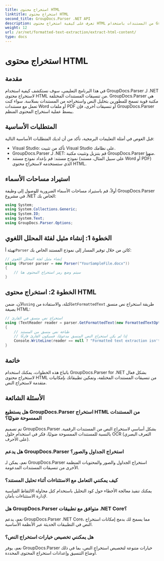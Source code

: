 ```yaml
---
title: استخراج محتوى HTML
linktitle: استخراج محتوى HTML
second_title: GroupDocs.Parser .NET API
description: تعرف على كيفية استخراج محتوى HTML من المستندات باستخدام GroupDocs.Parser لـ .NET. برنامج تعليمي سهل المتابعة يحتوي على أمثلة التعليمات البرمجية وإرشادات خطوة بخطوة.
weight: 12
url: /ar/net/formatted-text-extraction/extract-html-content/
type: docs
---
```

# استخراج محتوى HTML

## مقدمة
في هذا البرنامج التعليمي، سوف نستكشف كيفية استخدام GroupDocs.Parser لـ .NET لاستخراج محتوى HTML من تنسيقات المستندات المختلفة. GroupDocs.Parser هي مكتبة قوية تسمح للمطورين بتحليل النص واستخراجه من المستندات بسلاسة. سواء كنت تعمل مع مستندات Word أو ملفات PDF أو تنسيقات أخرى، فإن GroupDocs.Parser يبسط عملية استخراج المحتوى المنظم.
## المتطلبات الأساسية
قبل الغوص في أمثلة التعليمات البرمجية، تأكد من أن لديك المتطلبات الأساسية التالية:
- Visual Studio: تأكد من تثبيت Visual Studio على نظامك.
-  GroupDocs.Parser لـ .NET: قم بتنزيل وتثبيت مكتبة GroupDocs.Parser من[هنا](https://releases.groupdocs.com/parser/net/).
- نموذج مستند: قم بإعداد نموذج مستند (على سبيل المثال، مستند Word أو PDF) الذي ستستخدمه لاستخراج محتوى HTML.

## استيراد مساحات الأسماء
أولاً، قم باستيراد مساحات الأسماء الضرورية للوصول إلى وظيفة GroupDocs.Parser في مشروع .NET الخاص بك:
```csharp
using System;
using System.Collections.Generic;
using System.IO;
using System.Text;
using GroupDocs.Parser.Options;
```
## الخطوة 1: إنشاء مثيل لفئة المحلل اللغوي
 تهيئة أ`Parser` كائن من خلال توفير المسار إلى نموذج المستند الخاص بك:
```csharp
// إنشاء مثيل لفئة المحلل اللغوي
using (Parser parser = new Parser("YourSampleFile.docx"))
{
    // سيتم وضع رمز استخراج المحتوى هنا
}
```
## الخطوة 2: استخراج محتوى HTML
 الآن، ضمن`using` كتلة، والاستفادة من`GetFormattedText` طريقة استخراج نص منسق بصيغة HTML:
```csharp
// استخراج نص منسق في القارئ
using (TextReader reader = parser.GetFormattedText(new FormattedTextOptions(FormattedTextMode.Html)))
{
    // طباعة نص منسق من المستند
    // إذا لم يكن استخراج النص المنسق مدعومًا، فسيكون القارئ فارغًا
    Console.WriteLine(reader == null ? "Formatted text extraction isn't supported" : reader.ReadToEnd());
}
```

## خاتمة
باتباع هذه الخطوات، يمكنك استخدام GroupDocs.Parser for .NET بشكل فعال لاستخراج محتوى HTML من تنسيقات المستندات المختلفة، وتمكين تطبيقاتك بإمكانيات متقدمة لاستخراج النص.

## الأسئلة الشائعة
### هل يستطيع GroupDocs.Parser استخراج HTML من المستندات الممسوحة ضوئيًا؟
تم تصميم GroupDocs.Parser بشكل أساسي لاستخراج النص من المستندات الرقمية. بالنسبة للمستندات الممسوحة ضوئيًا، فكر في استخدام حلول OCR (التعرف البصري على الأحرف).
### هل يدعم GroupDocs.Parser استخراج الجداول والصور؟
نعم، يمكن لـ GroupDocs.Parser استخراج الجداول والصور والمحتويات المنظمة الأخرى من تنسيقات المستندات المدعومة.
### كيف يمكنني التعامل مع الاستثناءات أثناء تحليل المستند؟
يمكنك تنفيذ معالجة الأخطاء حول كود التحليل باستخدام كتل محاولة الالتقاط القياسية لإدارة الاستثناءات بأمان.
### هل GroupDocs.Parser متوافق مع تطبيقات .NET Core؟
نعم، يدعم GroupDocs.Parser .NET Core، مما يسمح لك بدمج إمكانات استخراج النص في التطبيقات الحديثة عبر الأنظمة الأساسية.
### هل يمكنني تخصيص خيارات استخراج النص؟
نعم، يوفر GroupDocs.Parser خيارات متنوعة لتخصيص استخراج النص، بما في ذلك أوضاع التنسيق وإعدادات استخراج المحتوى المحددة.